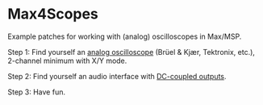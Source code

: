 # Max4Scopes
Example patches for working with (analog) oscilloscopes in Max/MSP.

Step 1: Find yourself an [analog oscilloscope](https://www.ebay.com/sch/i.html?_from=R40&_trksid=p2334524.m570.l1313&_nkw=analog+oscilloscope+working&_sacat=0&_odkw=analog+oscilloscope&_osacat=0) (Brüel & Kjær, Tektronix, etc.), 2-channel minimum with X/Y mode.

Step 2: Find yourself an audio interface with [DC-coupled outputs](https://www.sweetwater.com/sweetcare/articles/which-audio-interfaces-are-dc-coupled/).

Step 3: Have fun.
